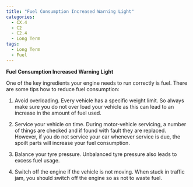 ```yaml
---
title: "Fuel Consumption Increased Warning Light"
categories:
  - CX.4
  - C2
  - C2.4
  - Long Term
tags:
  - Long Term
  - Fuel
---
```


**Fuel Consumption Increased Warning Light**

One of the key ingredients your engine needs to run correctly is fuel. There are some tips how to reduce fuel consumption: 

1. Avoid overloading. Every vehicle has a specific weight limit. So always make sure you do not over load your vehicle as this can lead to an increase in the amount of fuel used.

2. Service your vehicle on time. During motor-vehicle servicing, a number of things are checked and if found with fault they are replaced. However, if you do not service your car whenever service is due, the spoilt parts will increase your fuel consumption.

3. Balance your tyre pressure. Unbalanced tyre pressure also leads to excess fuel usage.

4. Switch off the engine if the vehicle is not moving. When stuck in traffic jam, you should switch off the engine so as not to waste fuel.
